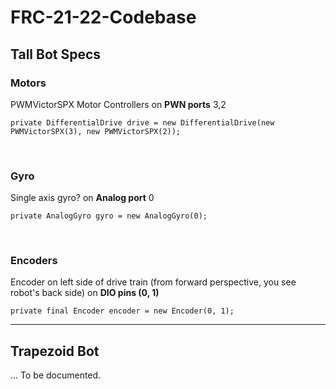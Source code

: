 # FRC-21-22-Codebase


## Tall Bot Specs
### Motors
PWMVictorSPX Motor Controllers on **PWN ports** 3,2

`private DifferentialDrive drive = new DifferentialDrive(new PWMVictorSPX(3), new PWMVictorSPX(2));` 

<br/>

### Gyro
Single axis gyro? on **Analog port** 0

`private AnalogGyro gyro = new AnalogGyro(0);`


<br/>

### Encoders
Encoder on left side of drive train (from forward perspective, you see robot's back side) on **DIO pins (0, 1)** 

`private final Encoder encoder = new Encoder(0, 1);`

--- 
## Trapezoid Bot 

... To be documented.
